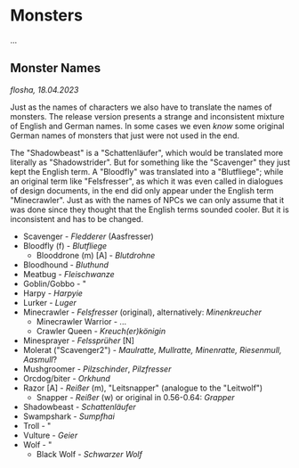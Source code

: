 # Monsters

...


## Monster Names

*flosha, 18.04.2023*

Just as the names of characters we also have to translate the names of monsters. The release version presents a strange and inconsistent mixture of English and German names. In some cases we even *know* some original German names of monsters that just were not used in the end.

The "Shadowbeast" is a "Schattenläufer", which would be translated more literally as "Shadowstrider". But for something like the "Scavenger" they just kept the English term. A "Bloodfly" was translated into a "Blutfliege"; while an original term like "Felsfresser", as which it was even called in dialogues of design documents, in the end did only appear under the English term "Minecrawler". Just as with the names of NPCs we can only assume that it was done since they thought that the English terms sounded cooler. But it is inconsistent and has to be changed.

* Scavenger - *Fledderer* (Aasfresser)
* Bloodfly (f) - *Blutfliege*
   * Blooddrone (m) [A] - *Blutdrohne*
* Bloodhound - *Bluthund*
* Meatbug - *Fleischwanze*
* Goblin/Gobbo - "
* Harpy - *Harpyie*
* Lurker - *Luger*
* Minecrawler - *Felsfresser* (original), alternatively: *Minenkreucher*
   * Minecrawler Warrior - ...
   * Crawler Queen - *Kreuch(er)königin*
* Minesprayer - *Felssprüher* [N]
* Molerat ("Scavenger2") - *Maulratte, Mullratte, Minenratte, Riesenmull, Aasmull*?
* Mushgroomer - *Pilzschinder*, *Pilzfresser*
* Orcdog/biter - *Orkhund*
* Razor [A] - *Reißer* (m), "Leitsnapper" (analogue to the "Leitwolf")
   * Snapper - *Reißer* (w) or original in 0.56-0.64: *Grapper*
* Shadowbeast - *Schattenläufer*
* Swampshark - *Sumpfhai*
* Troll - "
* Vulture - *Geier*
* Wolf - "
   * Black Wolf - *Schwarzer Wolf*



